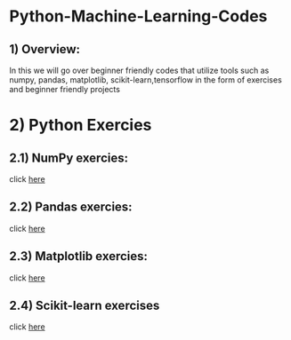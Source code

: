 # Python-Machine-Learning-Codes
## 1) Overview:
In this we will go over beginner friendly codes that utilize tools such as numpy, pandas, matplotlib, scikit-learn,tensorflow in the form of exercises and beginner friendly projects

# 2) Python Exercies
## 2.1) NumPy exercies:
click [here](https://github.com/stephenbrutch/Python-Machine-Learning-Codes/blob/main/introduction-to-numpy.ipynb)

## 2.2) Pandas exercies:
click [here](https://github.com/stephenbrutch/Python-Machine-Learning-Codes/blob/main/introduction-to-pandas.ipynb)

## 2.3) Matplotlib exercies:
click [here](https://github.com/stephenbrutch/Python-Machine-Learning-Codes/blob/main/introduction-to-matplotlib.ipynb)

## 2.4) Scikit-learn exercises
click [here](https://github.com/stephenbrutch/Python-Machine-Learning-Codes/blob/main/introduction-to-scikit-learn.ipynb)

